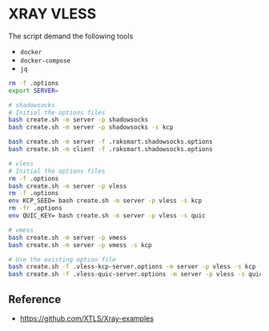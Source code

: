 # XRAY VLESS

The script demand the following tools

- `docker`
- `docker-compose`
- `jq`

```bash
rm -f .options
export SERVER=

# shadowsocks
# Initial the options files
bash create.sh -m server -p shadowsocks
bash create.sh -m server -p shadowsocks -s kcp

bash create.sh -m server -f .raksmart.shadowsocks.options
bash create.sh -m client -f .raksmart.shadowsocks.options

# vless
# Initial the options files
rm -f .options
bash create.sh -m server -p vless
rm -f .options
env KCP_SEED= bash create.sh -m server -p vless -s kcp
rm -fr .options
env QUIC_KEY= bash create.sh -m server -p vless -s quic

# vmess
bash create.sh -m server -p vmess
bash create.sh -m server -p vmess -s kcp

# Use the existing option file
bash create.sh -f .vless-kcp-server.options -m server -p vless -s kcp
bash create.sh -f .vless-quic-server.options -m server -p vless -s quic
```

## Reference

- <https://github.com/XTLS/Xray-examples>
